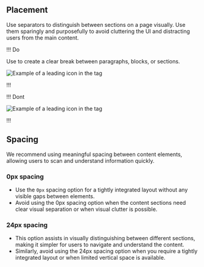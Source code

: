 
## Placement

Use separators to distinguish between sections on a page visually. Use them sparingly and purposefully to avoid cluttering the UI and distracting users from the main content.

!!! Do

Use to create a clear break between paragraphs, blocks, or sections.

![Example of a leading icon in the tag](/assets/components/separator/separator-do.png)

!!!

!!! Dont

![Example of a leading icon in the tag](/assets/components/separator/separator-dont.png)

!!!

## Spacing

We recommend using meaningful spacing between content elements, allowing users to scan and understand information quickly.

### 0px spacing
   - Use the `0px` spacing option for a tightly integrated layout without any visible gaps between elements.
   - Avoid using the 0px spacing option when the content sections need clear visual separation or when visual clutter is possible.

### 24px spacing
   - This option assists in visually distinguishing between different sections, making it simpler for users to navigate and understand the content.
   - Similarly, avoid using the 24px spacing option when you require a tightly integrated layout or when limited vertical space is available.
